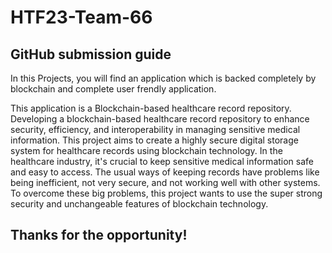 # HTF23-Team-66

## GitHub submission guide

In this Projects, you will find an application which is backed completely by blockchain and complete user frendly application.

This application is a Blockchain-based healthcare record repository.
Developing a blockchain-based healthcare record repository to enhance security,
efficiency, and interoperability in managing sensitive medical information. This
project aims to create a highly secure digital storage system for healthcare
records using blockchain technology. In the healthcare industry, it's crucial to
keep sensitive medical information safe and easy to access. The usual ways of
keeping records have problems like being inefficient, not very secure, and not
working well with other systems. To overcome these big problems, this project
wants to use the super strong security and unchangeable features of blockchain
technology.



## Thanks for the opportunity!
